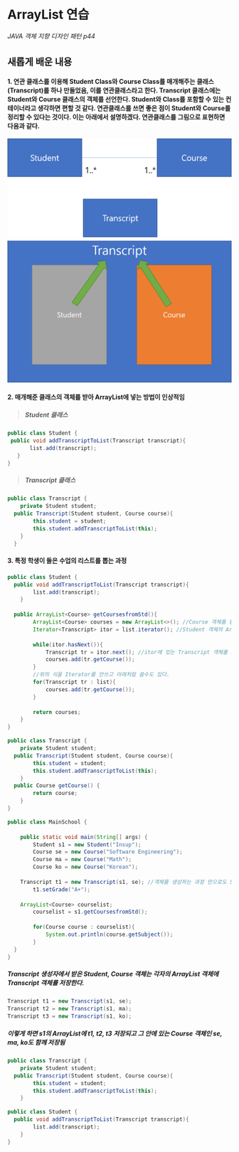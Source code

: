 # ArrayList 연습
###### JAVA 객체 지향 디자인 패턴 p44

## 새롭게 배운 내용

#### 1. 연관 클래스를 이용해 Student Class와 Course Class를 매개해주는 클래스(Transcript)를 하나 만들었음, 이를 연관클래스라고 한다. Transcript 클래스에는 Student와 Course 클래스의 객체를 선언한다. Student와 Class를 포함할 수 있는 컨테이너라고 생각하면 편할 것 같다. 연관클래스를 쓰면 좋은 점이 Student와 Course를 정리할 수 있다는 것이다. 이는 아래에서 설명하겠다. 연관클래스를 그림으로 표현하면 다음과 같다.
![Association](./img/association.png)
![클래스 구조](./img/Structure.png)

#### 2. 매개해준 클래스의 객체를 받아 ArrayList에 넣는 방법이 인상적임
 > ##### Student 클래스
 ```java
public class Student {
  public void addTranscriptToList(Transcript transcript){
		list.add(transcript);
	}
}
```
 > ##### Transcript 클래스
```java
public class Transcript {
	private Student student;
  public Transcript(Student student, Course course){
  		this.student = student;
  		this.student.addTranscriptToList(this);
  	}
  }
  ```

#### 3. 특정 학생이 들은 수업의 리스트를 뽑는 과정
```java
public class Student {
  public void addTranscriptToList(Transcript transcript){
		list.add(transcript);
	}

  public ArrayList<Course> getCoursesfromStd(){
		ArrayList<Course> courses = new ArrayList<>(); //Course 객체를 담을 ArrayList를 만들고
		Iterator<Transcript> itor = list.iterator(); //Student 객체의 ArrayList에 저장된 Transcript 객체를 Iterator에 넘겨줌

		while(itor.hasNext()){
			Transcript tr = itor.next(); //itor에 있는 Transcript 객체를 또다른 Transcript 변수에 담아줌
			courses.add(tr.getCourse());
		}		
		//위의 식을 Iterator를 안쓰고 아래처럼 쓸수도 있다.		
		for(Transcript tr : list){			
			courses.add(tr.getCourse());			
		}

		return courses;
	}
}
```
```java
public class Transcript {
	private Student student;
  public Transcript(Student student, Course course){
		this.student = student;
		this.student.addTranscriptToList(this); 		
	}
  public Course getCourse() {
		return course;
	}
}
```
```java
public class MainSchool {

	public static void main(String[] args) {
        Student s1 = new Student("Insup");
		Course se = new Course("Software Engineering");
		Course ma = new Course("Math");
		Course ko = new Course("Korean");		

    Transcript t1 = new Transcript(s1, se); //객체를 생성하는 과정 만으로도 Student와 Course의 ArrayList에 이 Transcript 객체가 저장된다.
		t1.setGrade("A+");

    ArrayList<Course> courselist;
		courselist = s1.getCoursesfromStd();

		for(Course course : courselist){
			System.out.println(course.getSubject());
		}
  }
}
```

##### Transcript 생성자에서 받은 Student, Course 객체는 각자의 ArrayList 객체에 Transcript 객체를 저장한다.
```java
Transcript t1 = new Transcript(s1, se);
Transcript t2 = new Transcript(s1, ma);
Transcript t3 = new Transcript(s1, ko);
```
##### 이렇게 하면 s1의 ArrayList에 t1, t2, t3 저장되고 그 안에 있는 Course 객체인 se, ma, ko도 함께 저장됨
```java
public class Transcript {
	private Student student;
  public Transcript(Student student, Course course){
		this.student = student;
		this.student.addTranscriptToList(this); 		
	}
  ```

```java
public class Student {
  public void addTranscriptToList(Transcript transcript){
		list.add(transcript);
	}
}
```
